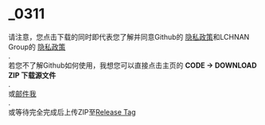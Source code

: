 # _0311
 
请注意，您点击下载的同时即代表您了解并同意Github的 [隐私政策](https://docs.github.com/en/site-policy/privacy-policies/github-privacy-statement)和LCHNAN Group的 [隐私政策](https://lchnan.cn/zh/privacy.html)  
.  
若您不了解Github如何使用，我想您可以直接点击主页的 **CODE -> DOWNLOAD ZIP 下载源文件**  
.  
或[邮件我](mailto:yanchu17@outlook.com)  
.  
或等待完全完成后上传ZIP至[Release Tag](https://github.com/chenglun11/CPP_0311/releases)  
